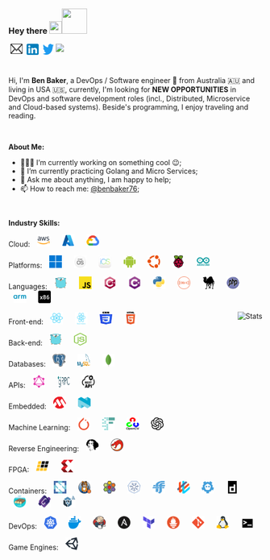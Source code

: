 ### Hey there <img src="https://media.giphy.com/media/hvRJCLFzcasrR4ia7z/giphy.gif" width="25px" height="25px"/><img src="https://img.icons8.com/color/48/000000/walter-white.png" width="50px" height="50px"/>

<a href="mailto:headkaze@gmail.com" target="_blank">
  <img style="margin: 0 4px" align="left" alt="Ben's Email" width="24px" height="20px" src="./images/mail.svg?raw=true" />
</a>

<a href="https://www.linkedin.com/in/benbaker76/" target="_blank">
  <img style="margin: 0 4px" align="left" alt="Ben's LinkdeIN" width="24px" height="22px" src="./images/linkedin.svg?raw=true" />
</a>

<a href="https://twitter.com/benbaker76" target="_blank">
  <img style="margin: 0 4px" align="left" alt="Ben Baker | Twitter" width="22px" height="22px" src="./images/twitter.svg?raw=true" />
</a>

![](https://visitor-badge.glitch.me/badge?page_id=benbaker76)

<br />

Hi, I'm **Ben Baker**, a DevOps / Software engineer 🚀 from Australia 🇦🇺 and living in USA 🇺🇸, currently, I'm looking for **NEW OPPORTUNITIES** in DevOps and software development roles (incl., Distributed, Microservice and Cloud-based systems). Beside's programming, I enjoy traveling and reading.

<br />

**About Me:**

- 👨🏽‍💻 I’m currently working on something cool :wink:;
- 🌱 I’m currently practicing Golang and Micro Services;
- 💬 Ask me about anything, I am happy to help;
- 📫 How to reach me: [@benbaker76](https://twitter.com/benbaker76);

<br />

**Industry Skills:**

Cloud:
<span>
<img style="margin: 0 10px" src="./images/aws.svg?raw=true" alt="AWS" height="25px" width="25px"></img>
<img style="margin: 0 10px" src="./images/azure.svg?raw=true" alt="Azure" height="25px" width="25px"></img>
<img style="margin: 0 10px" src="./images/gcp.svg?raw=true" alt="GCP" height="25px" width="25px"></img>
</span>

Platforms:
<span>
<img style="margin: 0 10px" src="./images/windows.svg?raw=true" alt="Windows" height="25px" width="25px"></img>
<img style="margin: 0 10px" src="./images/macos.svg?raw=true" alt="MacOS" height="25px" width="25px"></img>
<img style="margin: 0 10px" src="./images/ios.svg?raw=true" alt="iOS" height="25px" width="25px"></img>
<img style="margin: 0 10px" src="./images/android.svg?raw=true" alt="Android" height="25px" width="25px"></img>
<img style="margin: 0 10px" src="./images/ubuntu.svg?raw=true" alt="Ubuntu" height="25px" width="25px"></img>
<img style="margin: 0 10px" src="./images/raspberrypi.svg?raw=true" alt="Raspberry Pi" height="25px" width="25px"></img>
<img style="margin: 0 10px" src="./images/arduino.svg?raw=true" alt="Arduino" height="25px" width="25px"></img>
</span>

Languages:
<span>
<img style="margin: 0 10px" src="./images/go.svg?raw=true" alt="Go" height="25px" width="25px"></img>
<img style="margin: 0 10px" src="./images/javascript.svg?raw=true" alt="JavaScript" height="25px" width="25px"></img>
<img style="margin: 0 10px" src="./images/cplusplus.svg?raw=true" alt="C++" height="25px" width="25px"></img>
<img style="margin: 0 10px" src="./images/csharp.svg?raw=true" alt="C#" height="25px" width="25px"></img>
<img style="margin: 0 10px" src="./images/python.svg?raw=true" alt="Python" height="25px" width="25px"></img>
<img style="margin: 0 10px" src="./images/objectivec.svg?raw=true" alt="Objective C" height="25px" width="25px"></img>
<img style="margin: 0 10px" src="./images/perl.svg?raw=true" alt="Perl" height="25px" width="25px"></img>
<img style="margin: 0 10px" src="./images/php.svg?raw=true" alt="PHP" height="25px" width="25px"></img>
<img style="margin: 0 10px" src="./images/arm.svg?raw=true" alt="ARM ASM" height="25px" width="25px"></img>
<img style="margin: 0 10px" src="./images/x86.svg?raw=true" alt="x86 ASM" height="25px" width="25px"></img>
</span>

<img align="right" alt="Stats" src="https://github-readme-stats.vercel.app/api?username=benbaker76&show_icons=true&theme=default" />

Front-end:
<span>
<img style="margin: 0 10px" src="./images/react.svg?raw=true" alt="React" height="25px" width="25px"></img>
<img style="margin: 0 10px" src="./images/reactnative.svg?raw=true" alt="React Native" height="25px" width="25px"></img>
<img style="margin: 0 10px" src="./images/css3.svg?raw=true" alt="CSS3" height="25px" width="25px"></img>
<img style="margin: 0 10px" src="./images/html5.svg?raw=true" alt="HTML5" height="25px" width="25px"></img>
</span>

Back-end:
<span>
<img style="margin: 0 10px" src="./images/go.svg?raw=true" alt="Go" height="25px" width="25px"></img>
<img style="margin: 0 10px" src="./images/nodejs.svg?raw=true" alt="Node.js" height="25px" width="25px"></img>
</span>

Databases:
<span>
<img style="margin: 0 10px" src="./images/postgresql.svg?raw=true" alt="PostgreSQL" height="25px" width="25px"></img>
<img style="margin: 0 10px" src="./images/mysql.svg?raw=true" alt="MySQL" height="25px" width="25px"></img>
<img style="margin: 0 10px" src="./images/mongodb.svg?raw=true" alt="MongoDB" height="25px" width="25px"></img>
</span>

APIs:
<span>
<img style="margin: 0 10px" src="./images/graphql.svg?raw=true" alt="GraphQL" height="25px" width="25px"></img>
<img style="margin: 0 10px" src="./images/grpc.svg?raw=true" alt="gRPC" height="25px" width="25px"></img>
<img style="margin: 0 10px" src="./images/rest.svg?raw=true" alt="Rest" height="25px" width="25px"></img>
</span>

Embedded:
<span>
<img style="margin: 0 10px" src="./images/microchip.svg?raw=true" alt="Microchip" height="25px" width="25px"></img>
<img style="margin: 0 10px" src="./images/nordic.svg?raw=true" alt="Nordic Semiconductor" height="25px" width="25px"></img>
</span>

Machine Learning:
<span>
<img style="margin: 0 10px" src="./images/pytorch.svg?raw=true" alt="PyTorch" height="25px" width="25px"></img>
<img style="margin: 0 10px" src="./images/fastai.svg?raw=true" alt="Fast.ai" height="25px" width="25px"></img>
<img style="margin: 0 10px" src="./images/opencv.svg?raw=true" alt="OpenCV" height="25px" width="25px"></img>
<img style="margin: 0 10px" src="./images/openai.svg?raw=true" alt="OpenAI" height="25px" width="25px"></img>
</span>

Reverse Engineering:
<span>
<img style="margin: 0 10px" src="./images/ida.svg?raw=true" alt="IDA Pro" height="25px" width="25px"></img>
<img style="margin: 0 10px" src="./images/ghidra.svg?raw=true" alt="Ghidra" height="25px" width="25px"></img>
</span>

FPGA:
<span>
<img style="margin: 0 10px" src="./images/lattice.svg?raw=true" alt="Lattice Semiconductor" height="25px" width="25px"></img>
<img style="margin: 0 10px" src="./images/xilinx.svg?raw=true" alt="Xilinx" height="25px" width="25px"></img>
</span>

Containers:
<span>
<img style="margin: 0 10px" src="./images/cncf.svg?raw=true" alt="CNCF" height="25px" width="25px"></img>
<img style="margin: 0 10px" src="./images/calico.svg?raw=true" alt="Calico" height="25px" width="25px"></img>
<img style="margin: 0 10px" src="./images/cilium.svg?raw=true" alt="Cilium" height="25px" width="25px"></img>
<img style="margin: 0 10px" src="./images/cri-o.svg?raw=true" alt="Cri-o" height="25px" width="25px"></img>
<img style="margin: 0 10px" src="./images/flannel.svg?raw=true" alt="Flannel" height="25px" width="25px"></img>
<img style="margin: 0 10px" src="./images/weave.svg?raw=true" alt="Weave Net" height="25px" width="25px"></img>
<img style="margin: 0 10px" src="./images/etcd.svg?raw=true" alt="Etcd" height="25px" width="25px"></img>
<img style="margin: 0 10px" src="./images/containerd.svg?raw=true" alt="Containerd" height="25px" width="25px"></img>
<img style="margin: 0 10px" src="./images/raft.svg?raw=true" alt="Raft" height="25px" width="25px"></img>
<img style="margin: 0 10px" src="./images/coredns.svg?raw=true" alt="CoreDNS" height="25px" width="25px"></img>
<img style="margin: 0 10px" src="./images/kubespray.svg?raw=true" alt="KubeSpray" height="25px" width="25px"></img>
</span>

DevOps:
<span>
<img style="margin: 0 10px" src="./images/kubernetes.svg?raw=true" alt="Kubernetes" height="25px" width="25px"></img>
<img style="margin: 0 10px" src="./images/docker.svg?raw=true" alt="Docker" height="25px" width="25px"></img>
<img style="margin: 0 10px" src="./images/jenkins.svg?raw=true" alt="Jenkins" height="25px" width="25px"></img>
<img style="margin: 0 10px" src="./images/ansible.svg?raw=true" alt="Ansible" height="25px" width="25px"></img>
<img style="margin: 0 10px" src="./images/terraform.svg?raw=true" alt="Terraform" height="25px" width="25px"></img>
<img style="margin: 0 10px" src="./images/prometheus.svg?raw=true" alt="Prometheus" height="25px" width="25px"></img>
<img style="margin: 0 10px" src="./images/git.svg?raw=true" alt="Git" height="25px" width="25px"></img>
<img style="margin: 0 10px" src="./images/linux.svg?raw=true" alt="Linux" height="25px" width="25px"></img>
<img style="margin: 0 10px" src="./images/bash.svg?raw=true" alt="Bash" height="25px" width="25px"></img>
</span>

Game Engines:
<span>
<img style="margin: 0 10px" src="./images/unity.svg?raw=true" alt="Unity" height="25px" width="25px"></img>
</span>
<br />
